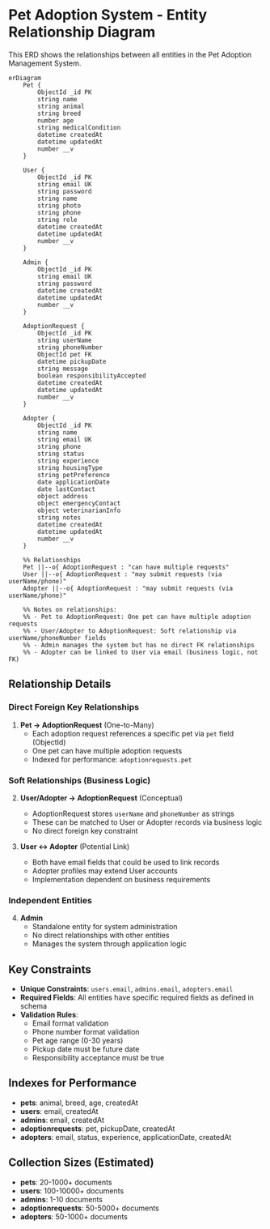 # Pet Adoption System - Entity Relationship Diagram

This ERD shows the relationships between all entities in the Pet Adoption Management System.

```mermaid
erDiagram
    Pet {
        ObjectId _id PK
        string name
        string animal
        string breed
        number age
        string medicalCondition
        datetime createdAt
        datetime updatedAt
        number __v
    }
    
    User {
        ObjectId _id PK
        string email UK
        string password
        string name
        string photo
        string phone
        string role
        datetime createdAt
        datetime updatedAt
        number __v
    }
    
    Admin {
        ObjectId _id PK
        string email UK
        string password
        datetime createdAt
        datetime updatedAt
        number __v
    }
    
    AdoptionRequest {
        ObjectId _id PK
        string userName
        string phoneNumber
        ObjectId pet FK
        datetime pickupDate
        string message
        boolean responsibilityAccepted
        datetime createdAt
        datetime updatedAt
        number __v
    }
    
    Adopter {
        ObjectId _id PK
        string name
        string email UK
        string phone
        string status
        string experience
        string housingType
        string petPreference
        date applicationDate
        date lastContact
        object address
        object emergencyContact
        object veterinarianInfo
        string notes
        datetime createdAt
        datetime updatedAt
        number __v
    }
    
    %% Relationships
    Pet ||--o{ AdoptionRequest : "can have multiple requests"
    User ||--o{ AdoptionRequest : "may submit requests (via userName/phone)"
    Adopter ||--o{ AdoptionRequest : "may submit requests (via userName/phone)"
    
    %% Notes on relationships:
    %% - Pet to AdoptionRequest: One pet can have multiple adoption requests
    %% - User/Adopter to AdoptionRequest: Soft relationship via userName/phoneNumber fields
    %% - Admin manages the system but has no direct FK relationships
    %% - Adopter can be linked to User via email (business logic, not FK)
```

## Relationship Details

### Direct Foreign Key Relationships
1. **Pet → AdoptionRequest** (One-to-Many)
   - Each adoption request references a specific pet via `pet` field (ObjectId)
   - One pet can have multiple adoption requests
   - Indexed for performance: `adoptionrequests.pet`

### Soft Relationships (Business Logic)
2. **User/Adopter → AdoptionRequest** (Conceptual)
   - AdoptionRequest stores `userName` and `phoneNumber` as strings
   - These can be matched to User or Adopter records via business logic
   - No direct foreign key constraint

3. **User ↔ Adopter** (Potential Link)
   - Both have email fields that could be used to link records
   - Adopter profiles may extend User accounts
   - Implementation dependent on business requirements

### Independent Entities
4. **Admin**
   - Standalone entity for system administration
   - No direct relationships with other entities
   - Manages the system through application logic

## Key Constraints

- **Unique Constraints**: `users.email`, `admins.email`, `adopters.email`
- **Required Fields**: All entities have specific required fields as defined in schema
- **Validation Rules**: 
  - Email format validation
  - Phone number format validation
  - Pet age range (0-30 years)
  - Pickup date must be future date
  - Responsibility acceptance must be true

## Indexes for Performance

- **pets**: animal, breed, age, createdAt
- **users**: email, createdAt
- **admins**: email, createdAt
- **adoptionrequests**: pet, pickupDate, createdAt
- **adopters**: email, status, experience, applicationDate, createdAt

## Collection Sizes (Estimated)

- **pets**: 20-1000+ documents
- **users**: 100-10000+ documents
- **admins**: 1-10 documents
- **adoptionrequests**: 50-5000+ documents
- **adopters**: 50-1000+ documents